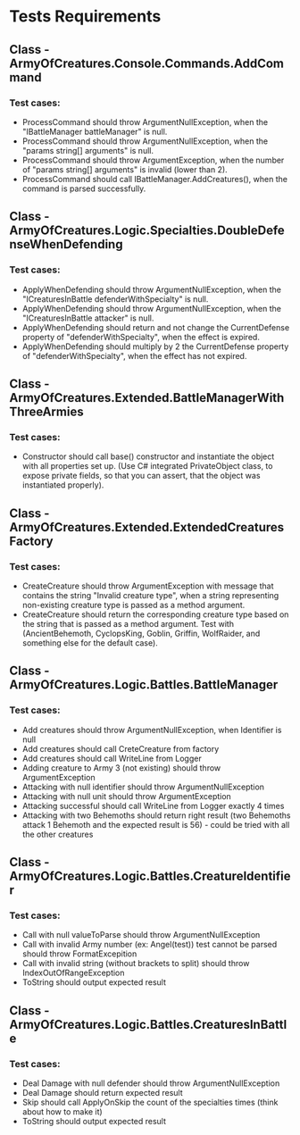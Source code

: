 # Tests Requirements

## Class - ArmyOfCreatures.Console.Commands.AddCommand

### Test cases:

 - ProcessCommand should throw ArgumentNullException, when the "IBattleManager battleManager" is null.
 - ProcessCommand should throw ArgumentNullException, when the "params string[] arguments" is null.
 - ProcessCommand should throw ArgumentException, when the number of "params string[] arguments" is invalid (lower than 2).
 - ProcessCommand should call IBattleManager.AddCreatures(), when the command is parsed successfully.

## Class - ArmyOfCreatures.Logic.Specialties.DoubleDefenseWhenDefending

### Test cases:

 - ApplyWhenDefending should throw ArgumentNullException, when the "ICreaturesInBattle defenderWithSpecialty" is null.
 - ApplyWhenDefending should throw ArgumentNullException, when the "ICreaturesInBattle attacker" is null.
 - ApplyWhenDefending should return and not change the CurrentDefense property of "defenderWithSpecialty", when the effect is expired.
 - ApplyWhenDefending should multiply by 2 the CurrentDefense property of "defenderWithSpecialty", when the effect has not expired.  

## Class - ArmyOfCreatures.Extended.BattleManagerWithThreeArmies

### Test cases:

 - Constructor should call base() constructor and instantiate the object with all properties set up. (Use C# integrated PrivateObject class, to expose private fields, so that you can assert, that the object was instantiated properly).

## Class - ArmyOfCreatures.Extended.ExtendedCreaturesFactory

### Test cases:

 - CreateCreature should throw ArgumentException with message that contains the string "Invalid creature type", when a string representing non-existing creature type is passed as a method argument.
 - CreateCreature should return the corresponding creature type based on the string that is passed as a method argument. Test with (AncientBehemoth, CyclopsKing, Goblin, Griffin, WolfRaider, and something else for the default case).

## Class - ArmyOfCreatures.Logic.Battles.BattleManager

### Test cases:

 - Add creatures should throw ArgumentNullException, when Identifier is null
 - Add creatures should call CreteCreature from factory
 - Add creatures should call WriteLine from Logger
 - Adding creature to Army 3 (not existing) should throw ArgumentException
 - Attacking with null identifier should throw ArgumentNullException
 - Attacking with null unit should throw ArgumentException
 - Attacking successful should call WriteLine from Logger exactly 4 times
 - Attacking with two Behemoths should return right result (two Behemoths attack 1 Behemoth and the expected result is 56) -  could be tried with all the other creatures

## Class - ArmyOfCreatures.Logic.Battles.CreatureIdentifier

### Test cases:

  - Call with null valueToParse should throw ArgumentNullException
  - Call with invalid Army number (ex: Angel(test)) test cannot be parsed should throw FormatExcepition
  - Call with invalid string (without brackets to split) should throw IndexOutOfRangeException
  - ToString should output expected result


## Class -ArmyOfCreatures.Logic.Battles.CreaturesInBattle

### Test cases:

  - Deal Damage with null defender should throw ArgumentNullException
  - Deal Damage should return expected result
  - Skip should call ApplyOnSkip  the count of the specialties times (think about how to make it)
  - ToString should output expected result
